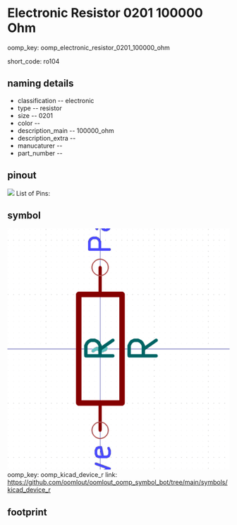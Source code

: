 # Electronic Resistor 0201 100000 Ohm
oomp_key: oomp_electronic_resistor_0201_100000_ohm  

short_code: ro104
## naming details
* classification -- electronic
* type -- resistor
* size -- 0201
* color -- 
* description_main -- 100000_ohm
* description_extra -- 
* manucaturer -- 
* part_number -- 
## pinout
![](working_pinout_600.png)
List of Pins:

## symbol

![](symbol/0/working/working_600.png)
oomp_key: oomp_kicad_device_r
link: https://github.com/oomlout/oomlout_oomp_symbol_bot/tree/main/symbols/kicad_device_r


## footprint

